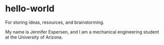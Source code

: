 # hello-world
For storing ideas, resources, and brainstorming.

My name is Jennifer Espersen, and I am a mechanical engineering student at the University of Arizona.
